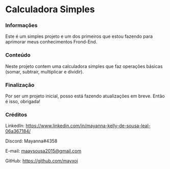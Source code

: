 # Calculadora Simples

### Informações
Este é um simples projeto e um dos primeiros que estou fazendo para aprimorar meus conhecimentos Frond-End.

### Conteúdo
Neste projeto contem uma calculadora simples que faz operações básicas (somar, subtrair, multiplicar e dividir). 

### Finalização
Por ser um projeto inicial, posso está fazendo atualizações em breve. Então é isso, obrigada!

### Créditos
LinkedIn: https://www.linkedin.com/in/mayanna-kelly-de-sousa-leal-06a367184/

Discord: Mayanna#4358

E-mail: maaysousa2015@gmail.com

GitHub: https://github.com/mayxoi
